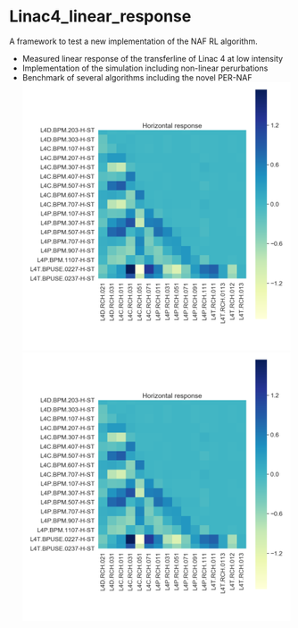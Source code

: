 # Linac4_linear_response
A framework to test a new implementation of the NAF RL algorithm.

* Measured linear response of the transferline of Linac 4 at low intensity
* Implementation of the simulation including non-linear perurbations
* Benchmark of several algorithms including the novel PER-NAF
![Response](Response_matrix.png)![Response](Response_matrix.png)
